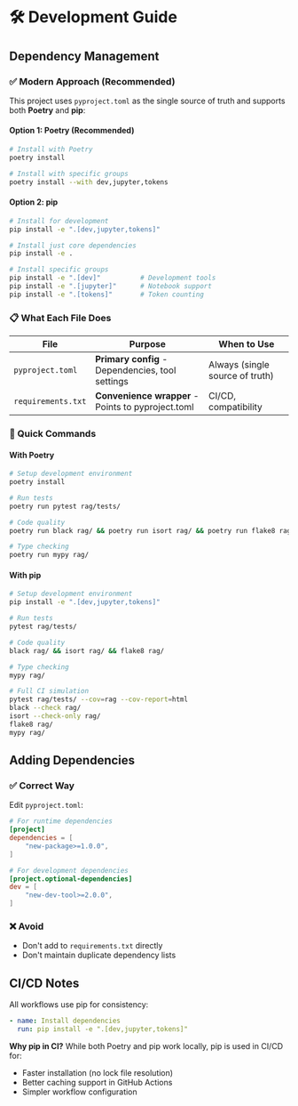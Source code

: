 # 🛠️ Development Guide

## Dependency Management

### ✅ Modern Approach (Recommended)

This project uses `pyproject.toml` as the single source of truth and supports both **Poetry** and **pip**:

#### **Option 1: Poetry (Recommended)**
```bash
# Install with Poetry
poetry install

# Install with specific groups
poetry install --with dev,jupyter,tokens
```

#### **Option 2: pip**
```bash
# Install for development
pip install -e ".[dev,jupyter,tokens]"

# Install just core dependencies
pip install -e .

# Install specific groups
pip install -e ".[dev]"          # Development tools
pip install -e ".[jupyter]"      # Notebook support
pip install -e ".[tokens]"       # Token counting
```

### 📋 What Each File Does

| File | Purpose | When to Use |
|------|---------|-------------|
| `pyproject.toml` | **Primary config** - Dependencies, tool settings | Always (single source of truth) |
| `requirements.txt` | **Convenience wrapper** - Points to pyproject.toml | CI/CD, compatibility |

### 🚀 Quick Commands

#### **With Poetry**
```bash
# Setup development environment
poetry install

# Run tests
poetry run pytest rag/tests/

# Code quality
poetry run black rag/ && poetry run isort rag/ && poetry run flake8 rag/

# Type checking
poetry run mypy rag/
```

#### **With pip**
```bash
# Setup development environment
pip install -e ".[dev,jupyter,tokens]"

# Run tests
pytest rag/tests/

# Code quality
black rag/ && isort rag/ && flake8 rag/

# Type checking
mypy rag/

# Full CI simulation
pytest rag/tests/ --cov=rag --cov-report=html
black --check rag/
isort --check-only rag/
flake8 rag/
mypy rag/
```

## Adding Dependencies

### ✅ Correct Way
Edit `pyproject.toml`:

```toml
# For runtime dependencies
[project]
dependencies = [
    "new-package>=1.0.0",
]

# For development dependencies
[project.optional-dependencies]
dev = [
    "new-dev-tool>=2.0.0",
]
```

### ❌ Avoid
- Don't add to `requirements.txt` directly
- Don't maintain duplicate dependency lists

## CI/CD Notes

All workflows use pip for consistency:
```yaml
- name: Install dependencies
  run: pip install -e ".[dev,jupyter,tokens]"
```

**Why pip in CI?** While both Poetry and pip work locally, pip is used in CI/CD for:
- Faster installation (no lock file resolution)
- Better caching support in GitHub Actions
- Simpler workflow configuration 